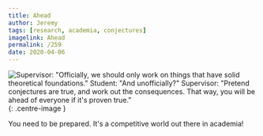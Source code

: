 ```yaml
---
title: Ahead
author: Jeremy
tags: [research, academia, conjectures]
imagelink: Ahead
permalink: /259
date: 2020-04-06
---
```


![Supervisor: "Officially, we should only work on things that have solid theoretical foundations." Student: "And unofficially?" Supervisor: "Pretend conjectures are true, and work out the consequences. That way, you will be ahead of everyone if it's proven true."](https://res.cloudinary.com/dh3hm8pb7/image/upload/c_scale,q_auto:best,w_615/v1535842782/Handwaving/Published/Ahead.png){: .centre-image }

You need to be prepared. It's a competitive world out there in academia!
